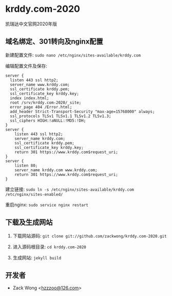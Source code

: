 krddy.com-2020
=============

凯瑞达中文官网2020年版


域名绑定、301转向及nginx配置
-----

新建配置文件: ``sudo nano /etc/nginx/sites-available/krddy.com``

编辑配置文件及保存: 

    server {
      listen 443 ssl http2;
      server_name www.krddy.com;
      ssl_certificate krddy.pem;
      ssl_certificate_key krddy.key;
      index index.html;
      root /srv/krddy.com-2020/_site;
      error_page 404 /Error.html;
      add_header Strict-Transport-Security "max-age=15768000" always;
      ssl_protocols TLSv1 TLSv1.1 TLSv1.2 TLSv1.3;
      ssl_ciphers HIGH:!aNULL:!MD5:!DH;
    }
    server {
        listen 443 ssl http2;
        server_name krddy.com;
        ssl_certificate krddy.pem;
        ssl_certificate_key krddy.key;
        return 301 https://www.krddy.com$request_uri;
    }
    server {
        listen 80;
        server_name krddy.com www.krddy.com;
        return 301 https://www.krddy.com$request_uri;
    }

建立链接: ``sudo ln -s /etc/nginx/sites-available/krddy.com /etc/nginx/sites-enabled/``

重启nginx: ``sudo service nginx restart``


下载及生成网站
-----

1. 下载网站源码: ``git clone git://github.com/zackwong/krddy.com-2020.git``

2. 进入源码根目录: ``cd krddy.com-2020``

3. 生成网站: ``jekyll build``


开发者
---------

* Zack Wong &lt;hzzzoo@126.com&gt;

